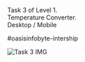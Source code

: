 Task 3 of Level 1.  
Temperature Converter.  
Desktop / Mobile

#oasisinfobyte-intership

![Task 3 IMG](https://github.com/sumedhx/OIBSIP/assets/72144790/97849b28-573b-4367-a90e-4c3e7981b3af)
